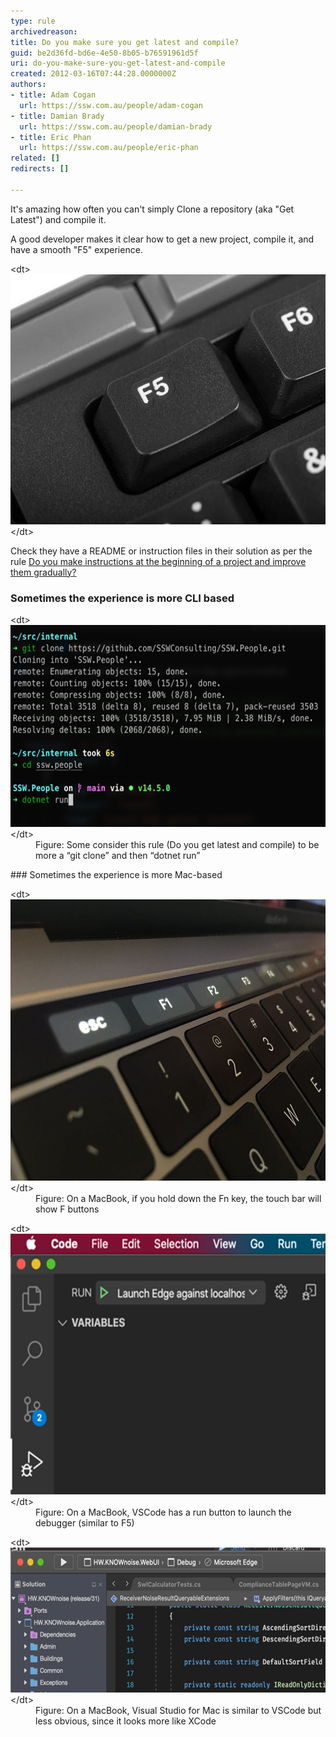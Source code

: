 ```yaml
---
type: rule
archivedreason: 
title: Do you make sure you get latest and compile?
guid: be2d36fd-bd6e-4e50-8b05-b76591961d5f
uri: do-you-make-sure-you-get-latest-and-compile
created: 2012-03-16T07:44:28.0000000Z
authors:
- title: Adam Cogan
  url: https://ssw.com.au/people/adam-cogan
- title: Damian Brady
  url: https://ssw.com.au/people/damian-brady
- title: Eric Phan
  url: https://ssw.com.au/people/eric-phan
related: []
redirects: []

---
```


It's amazing how often you can't simply Clone a repository (aka "Get Latest") and compile it.

A good developer makes it clear how to get a new project, compile it, and have a smooth "F5" experience.
<dl class="image">&lt;dt&gt;<img src="f5-key.jpg" alt="f5-key.jpg" style="width:600px;height:400px;">&lt;/dt&gt;</dl>
<!--endintro-->

Check they have a README or instruction files in their solution as per the rule [Do you make instructions at the beginning of a project and improve them gradually?](/_layouts/15/FIXUPREDIRECT.ASPX?WebId=3dfc0e07-e23a-4cbb-aac2-e778b71166a2&TermSetId=07da3ddf-0924-4cd2-a6d4-a4809ae20160&TermId=d6d34c31-ac6a-49a4-876a-f9d30e1ab78a)

### Sometimes the experience is more CLI based

<dl class="image">&lt;dt&gt;<img src="dotnet-run.png" alt="dotnet-run.png" style="width:600px;height:323px;">&lt;/dt&gt;<dd>Figure: Some consider this rule (Do you get latest and compile) to be more a “git clone” and then “dotnet run” </dd></dl>
### Sometimes the experience is more Mac-based

<dl class="image">&lt;dt&gt;<img src="mac-f5-key.jpg" alt="mac-f5-key.jpg" style="width:600px;height:450px;">&lt;/dt&gt;<dd>Figure: On a MacBook, if you hold down the Fn key, the touch bar will show F buttons</dd></dl><dl class="image">&lt;dt&gt;<img src="macbook-vscode-run-button.png" alt="macbook-vscode-run-button.png" style="width:600px;height:417px;">&lt;/dt&gt;<dd>Figure: On a MacBook, VSCode has a run button to launch the debugger (similar to F5)</dd></dl><dl class="image">&lt;dt&gt;<img src="macbook-visualstudio-run-button.png" alt="macbook-visualstudio-run-button.png" style="width:600px;height:232px;">&lt;/dt&gt;<dd>Figure: On a MacBook, Visual Studio for Mac is similar to VSCode but less obvious, since it looks more like XCode</dd>
</dl>
